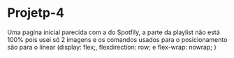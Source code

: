 # Projetp-4
Uma pagina inicial parecida com a do Spotfily, a parte da playlist não está 100% pois usei só 2 imagens e os comandos usados para o posicionamento são para o linear (display: flex;, flexdirection: row; e flex-wrap: nowrap; )

